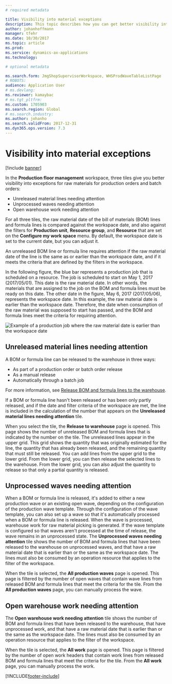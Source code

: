 ```yaml
---
# required metadata

title: Visibility into material exceptions
description: This topic describes how you can get better visibility into exceptions for raw materials for production orders and batch orders.
author: johanhoffmann
manager: tfehr
ms.date: 10/30/2017
ms.topic: article
ms.prod: 
ms.service: dynamics-ax-applications
ms.technology: 

# optional metadata

ms.search.form: JmgShopSupervisorWorkspace, WHSProdWaveTableListPage
# ROBOTS: 
audience: Application User
# ms.devlang: 
ms.reviewer: kamaybac
# ms.tgt_pltfrm: 
ms.custom: 1705903
ms.search.region: Global
# ms.search.industry: 
ms.author: johanho
ms.search.validFrom: 2017-12-31
ms.dyn365.ops.version: 7.3
---
```

# Visibility into material exceptions

[!include [banner](../includes/banner.md)]

In the **Production floor management** workspace, three tiles give you better visibility into exceptions for raw materials for production orders and batch orders:

- Unreleased material lines needing attention
- Unprocessed waves needing attention
- Open warehouse work needing attention

For all three tiles, the raw material date of the bill of materials (BOM) lines and formula lines is compared against the workspace date, and also against the filters for **Production unit**, **Resource group**, and **Resource** that are set on the **Configure my work space** menu. By default, the workspace date is set to the current date, but you can adjust it.

An unreleased BOM line or formula line requires attention if the raw material date of the line is the same as or earlier than the workspace date, and if it meets the criteria that are defined by the filters in the workspace.

In the following figure, the blue bar represents a production job that is scheduled on a resource. The job is scheduled to start on May 1, 2017 (2017/05/01). This date is the raw material date. In other words, the materials that are assigned to the job on the BOM and formula lines must be ready on this date. The other date in the figure, May 6, 2017 (2017/05/06), represents the workspace date. In this example, the raw material date is earlier than the workspace date. Therefore, the date when consumption of the raw material was supposed to start has passed, and the BOM and formula lines meet the criteria for requiring attention.

![Example of a production job where the raw material date is earlier than the workspace date](./media/improved-visibility.png)

## Unreleased material lines needing attention

A BOM or formula line can be released to the warehouse in three ways:

- As part of a production order or batch order release
- As a manual release
- Automatically through a batch job

For more information, see [Release BOM and formula lines to the warehouse](releasing-bom-and-formula-lines-to-warehouse.md). 

If a BOM or formula line hasn't been released or has been only partly released, and if the date and filter criteria of the workspace are met, the line is included in the calculation of the number that appears on the **Unreleased material lines needing attention** tile.

When you select the tile, the **Release to warehouse** page is opened. This page shows the number of unreleased BOM and formula lines that is indicated by the number on the tile. The unreleased lines appear in the upper grid. This grid shows the quantity that was originally estimated for the line, the quantity that has already been released, and the remaining quantity that must still be released. You can add lines from the upper grid to the lower grid. From the lower grid, you can then release the selected lines to the warehouse. From the lower grid, you can also adjust the quantity to release so that only a partial quantity is released.

## Unprocessed waves needing attention

When a BOM or formula line is released, it's added to either a new production wave or an existing open wave, depending on the configuration of the production wave template. Through the configuration of the wave template, you can also set up a wave so that it's automatically processed when a BOM or formula line is released. When the wave is processed, warehouse work for raw material picking is generated. If the wave template is configured so that waves aren't processed at the time of release, the wave remains in an unprocessed state. The **Unprocessed waves needing attention** tile shows the number of BOM and formula lines that have been released to the warehouse on unprocessed waves, and that have a raw material date that is earlier than or the same as the workspace date. The lines must also be consumed by an operation resource that applies to the filter of the workspace.

When the tile is selected, the **All production waves** page is opened. This page is filtered by the number of open waves that contain wave lines from released BOM and formula lines that meet the criteria for the tile. From the **All production waves** page, you can manually process the wave.

## Open warehouse work needing attention

The **Open warehouse work needing attention** tile shows the number of BOM and formula lines that have been released to the warehouse, that have unprocessed work, and that have a raw material date that is earlier than or the same as the workspace date. The lines must also be consumed by an operation resource that applies to the filter of the workspace.

When the tile is selected, the **All work** page is opened. This page is filtered by the number of open work headers that contain work lines from released BOM and formula lines that meet the criteria for the tile. From the **All work** page, you can manually process the work.


[!INCLUDE[footer-include](../../includes/footer-banner.md)]